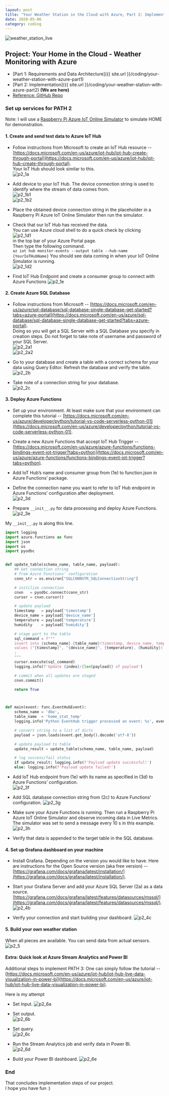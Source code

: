 ```yaml
---
layout: post
title: "Your Weather Station in the Cloud with Azure, Part 2: Implementation"
date: 2020-05-06
category: coding
---
```


<div class="my-4 text-center">
  <img class="w-75" src="{{ site.url }}/coding/img/weather_station_azure/cover.png"
  alt="weather_station_live">
</div>

## Project: Your Home in the Cloud - Weather Monitoring with Azure
- [Part 1: Requirements and Data Architecture]({{ site.url }}/coding/your-weather-station-with-azure-part1)
- [Part 2: Implementation]({{ site.url }}/coding/your-weather-station-with-azure-part2)  **(We are here)**
- [Reference: GitHub Repo](https://github.com/clumdee/pi_azure_iot)


### Set up services for PATH 2
Note: I will use a [Raspberry Pi Azure IoT Online Simulator](https://docs.microsoft.com/en-us/azure/iot-hub/iot-hub-raspberry-pi-web-simulator-get-started) to simulate HOME for demonstration.


#### 1. Create and send test data to Azure IoT Hub

- Follow instructions from Microsoft to create an IoT Hub resource -- [https://docs.microsoft.com/en-us/azure/iot-hub/iot-hub-create-through-portal](https://docs.microsoft.com/en-us/azure/iot-hub/iot-hub-create-through-portal). <br>
Your IoT Hub should look similar to this.  
<img class="w-100" src="{{ site.url }}/coding/img/weather_station_azure/p2_1a.png"
  alt="p2_1a">

- Add device to your IoT Hub. The device connection string is used to identify where the stream of data comes from.  
<img class="w-100" src="{{ site.url }}/coding/img/weather_station_azure/p2_1b1.png"
  alt="p2_1b1">  
<img class="w-100" src="{{ site.url }}/coding/img/weather_station_azure/p2_1b2.png"
  alt="p2_1b2">

- Place the obtained device connection string in the placeholder in a Raspberry Pi Azure IoT Online Simulator then run the simulator.

- Check that our IoT Hub has received the data. <br>
You can use Azure cloud shell to do a quick check by clicking  
<img class="w-100" src="{{ site.url }}/coding/img/weather_station_azure/p2_1d1.png"
  alt="p2_1d1">  
in the top bar of your Azure Portal page. <br>
Then type the following command. <br>
`az iot hub monitor-events --output table --hub-name {YourIoTHubName}`
You should see data coming in when your IoT Online Simulator is running.  
<img class="w-100" src="{{ site.url }}/coding/img/weather_station_azure/p2_1d2.png"
  alt="p2_1d2">  

- Find IoT Hub Endpoint and create a consumer group to connect with Azure Functions
<img class="w-100" src="{{ site.url }}/coding/img/weather_station_azure/p2_1e.png"
  alt="p2_1e">  


#### 2. Create Azure SQL Database

- Follow instructions from Microsoft -- [https://docs.microsoft.com/en-us/azure/sql-database/sql-database-single-database-get-started?tabs=azure-portal](https://docs.microsoft.com/en-us/azure/sql-database/sql-database-single-database-get-started?tabs=azure-portal). <br>
Doing so you will get a SQL Server with a SQL Database you specify in creation steps.
Do not forget to take note of username and password of your SQL Server.  
<img class="w-100" src="{{ site.url }}/coding/img/weather_station_azure/p2_2a1.png"
  alt="p2_2a1">  
<img class="w-100" src="{{ site.url }}/coding/img/weather_station_azure/p2_2a2.png"
  alt="p2_2a2">  

- Go to your database and create a table with a correct schema for your data using Query Editor. Refresh the database and verify the table.  
<img class="w-100" src="{{ site.url }}/coding/img/weather_station_azure/p2_2b.png"
  alt="p2_2b">  
- Take note of a connection string for your database.  
<img class="w-100" src="{{ site.url }}/coding/img/weather_station_azure/p2_2c.png"
  alt="p2_2c">  


#### 3. Deploy Azure Functions

- Set up your environment. At least make sure that your environment can complete this tutorial -- [https://docs.microsoft.com/en-us/azure/developer/python/tutorial-vs-code-serverless-python-01](https://docs.microsoft.com/en-us/azure/developer/python/tutorial-vs-code-serverless-python-01).

- Create a new Azure Functions that accept IoT Hub Trigger -- [https://docs.microsoft.com/en-us/azure/azure-functions/functions-bindings-event-iot-trigger?tabs=python](https://docs.microsoft.com/en-us/azure/azure-functions/functions-bindings-event-iot-trigger?tabs=python).

- Add IoT Hub’s name and consumer group from (1e) to function.json in Azure Functions’ package.

- Define the connection name you want to refer to IoT Hub endpoint in Azure Functions’ configuration after deployment.  
<img class="w-100" src="{{ site.url }}/coding/img/weather_station_azure/p2_3d.png"
  alt="p2_3d">  

- Prepare `__init__.py` for data processing and deploy Azure Functions.  
<img class="w-100" src="{{ site.url }}/coding/img/weather_station_azure/p2_3e.png"
  alt="p2_3e">  

My `__init__.py` is along this line.

```python
import logging
import azure.functions as func
import json
import os
import pyodbc


def update_table(schema_name, table_name, payload):
    ## Get connection string
    # from Azure Functions' configuration
    conn_str = os.environ["SQLCONNSTR_SQLConnectionString"]

    # initilize connection
    cnxn   = pyodbc.connect(conn_str)
    cursor = cnxn.cursor()

    # update payload
    timestamp   = payload['timestamp']
    device_name = payload['device_name']
    temperature = payload['temperature']
    humidity    = payload['humidity']

    # stage part to the table
    sql_command = f"""
    insert into {schema_name}.{table_name}(timestamp, device_name, temperature, humidity)
    values ("{timestamp}", "{device_name}", {temperature}, {humidity})
    ;
    """
    cursor.execute(sql_command)
    logging.info(f'Update {index}/{len(payload)} of payload')

    # commit when all updates are staged
    cnxn.commit()

    return True



def main(event: func.EventHubEvent):
    schema_name = 'dbo',
    table_name  = 'home_stat_temp'
    logging.info('Python EventHub trigger processed an event: %s', event.get_body().decode('utf-8'))

    # convert string to a list of dicts
    payload = json.loads(event.get_body().decode('utf-8'))

    # update payload to table
    update_result = update_table(schema_name, table_name, payload)

    # log success/fail status
    if update_result: logging.info(f'Payload update successful!')
    else: logging.info(f'Payload update failed!')
```

- Add IoT Hub endpoint from (1e) with its name as specified in (3d) to Azure Functions’ configuration.  
<img class="w-100" src="{{ site.url }}/coding/img/weather_station_azure/p2_3f.png"
  alt="p2_3f">  

- Add SQL database connection string from (2c) to Azure Functions’ configuration.
<img class="w-100" src="{{ site.url }}/coding/img/weather_station_azure/p2_3g.png"
  alt="p2_3g">  

- Make sure your Azure Functions is running. Then run a Raspberry Pi Azure IoT Online Simulator and observe incoming data in Live Metrics. The simulator was set to send a message every 10 s in this example.
<img class="w-100" src="{{ site.url }}/coding/img/weather_station_azure/p2_3h.png"
  alt="p2_3h">  

- Verify that data is appended to the target table in the SQL database.


#### 4. Set up Grafana dashboard on your machine

- Install Grafana. Depending on the version you would like to have.
Here are instructions for the Open Source version (aka free version) -- [https://grafana.com/docs/grafana/latest/installation/](https://grafana.com/docs/grafana/latest/installation/).

- Start your Grafana Server and add your Azure SQL Server (2a) as a data source.
[https://grafana.com/docs/grafana/latest/features/datasources/mssql/](https://grafana.com/docs/grafana/latest/features/datasources/mssql/).  
<img class="w-100" src="{{ site.url }}/coding/img/weather_station_azure/p2_4b.png"
  alt="p2_4b">  

- Verify your connection and start building your dashboard.
<img class="w-100" src="{{ site.url }}/coding/img/weather_station_azure/p2_4c.png"
  alt="p2_4c">  


#### 5. Build your own weather station
When all pieces are available. You can send data from actual sensors.  
<img class="w-100" src="{{ site.url }}/coding/img/weather_station_azure/p2_5.png"
  alt="p2_5">  



#### Extra: Quick look at Azure Stream Analytics and Power BI
Additional steps to implement PATH 3: One can simply follow the tutorial -- [https://docs.microsoft.com/en-us/azure/iot-hub/iot-hub-live-data-visualization-in-power-bi](https://docs.microsoft.com/en-us/azure/iot-hub/iot-hub-live-data-visualization-in-power-bi).

Here is my attempt

- Set Input.
<img class="w-100" src="{{ site.url }}/coding/img/weather_station_azure/p2_6a.png"
  alt="p2_6a"> 

- Set output.  
<img class="w-100" src="{{ site.url }}/coding/img/weather_station_azure/p2_6b.png"
  alt="p2_6b"> 

- Set query.  
<img class="w-100" src="{{ site.url }}/coding/img/weather_station_azure/p2_6c.png"
  alt="p2_6c"> 

- Run the Stream Analytics job and verify data in Power BI.  
<img class="w-100" src="{{ site.url }}/coding/img/weather_station_azure/p2_6d.png"
  alt="p2_6d"> 

- Build your Power BI dashboard.
<img class="w-100" src="{{ site.url }}/coding/img/weather_station_azure/p2_6e.png"
  alt="p2_6e"> 


### End
That concludes implementation steps of our project. <br>
I hope you have fun :)
